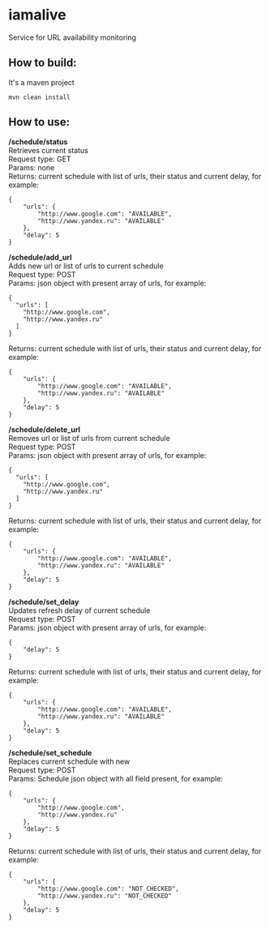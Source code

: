 # iamalive
Service for URL availability monitoring

## How to build:
It's a maven project
```
mvn clean install
```

## How to use:

**/schedule/status**  
Retrieves current status   
Request type: GET  
Params: none  
Returns: current schedule with list of urls, their status and current delay, for example:
```
{
    "urls": {
        "http://www.google.com": "AVAILABLE",
        "http://www.yandex.ru": "AVAILABLE"
    },
    "delay": 5
}
```


**/schedule/add_url**  
Adds new url or list of urls to current schedule  
Request type: POST  
Params: json object with present array of urls, for example: 
```
{
  "urls": [
    "http://www.google.com",
    "http://www.yandex.ru"
  ]
}
```
Returns: current schedule with list of urls, their status and current delay, for example:
```
{
    "urls": {
        "http://www.google.com": "AVAILABLE",
        "http://www.yandex.ru": "AVAILABLE"
    },
    "delay": 5
}
```


**/schedule/delete_url**  
Removes url or list of urls from current schedule  
Request type: POST  
Params: json object with present array of urls, for example:   
```
{
  "urls": [
    "http://www.google.com",
    "http://www.yandex.ru"
  ]
}
```
Returns: current schedule with list of urls, their status and current delay, for example:
```
{
    "urls": {
        "http://www.google.com": "AVAILABLE",
        "http://www.yandex.ru": "AVAILABLE"
    },
    "delay": 5
}
```


**/schedule/set_delay**  
Updates refresh delay of current schedule  
Request type: POST  
Params: json object with present array of urls, for example:
```
{
    "delay": 5
}
```
Returns: current schedule with list of urls, their status and current delay, for example:  
```
{
    "urls": {
        "http://www.google.com": "AVAILABLE",
        "http://www.yandex.ru": "AVAILABLE"
    },
    "delay": 5
}
```


**/schedule/set_schedule**  
Replaces current schedule with new  
Request type: POST  
Params: Schedule json object with all field present, for example:
```
{
    "urls": {
        "http://www.google.com",
        "http://www.yandex.ru"
    },
    "delay": 5
}
```
Returns: current schedule with list of urls, their status and current delay, for example:  
```
{
    "urls": {
        "http://www.google.com": "NOT_CHECKED",
        "http://www.yandex.ru": "NOT_CHECKED"
    },
    "delay": 5
}
```



